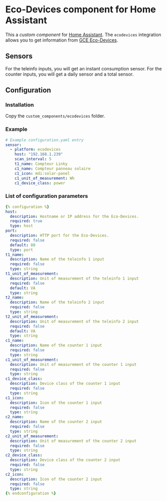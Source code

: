 # Eco-Devices component for Home Assistant

This a *custom component* for [Home Assistant](https://www.home-assistant.io/). 
The `ecodevices` integration allows you to get information from [GCE Eco-Devices](http://gce-electronics.com/fr/carte-relais-ethernet-module-rail-din/409-teleinformation-ethernet-ecodevices.html).

## Sensors

For the teleinfo inputs, you will get an instant consumption sensor.
For the counter inputs, you will get a daily sensor and a total sensor.

## Configuration
### Installation

Copy the `custom_components/ecodevices` folder.

### Example

```yaml
# Example configuration.yaml entry
sensor:
  - platform: ecodevices
    host: "192.168.1.239"
    scan_interval: 5
    t1_name: Compteur Linky
    c1_name: Compteur panneau solaire
    c1_icon: mdi:solar-panel
    c1_unit_of_measurement: Wh
    c1_device_class: power
```

### List of configuration parameters

```yaml
{% configuration %}
host:
  description: Hostname or IP address for the Eco-Devices.
  required: true
  type: host
port:
  description: HTTP port for the Eco-Devices.
  required: false
  default: 80
  type: port
t1_name:
  description: Name of the teleinfo 1 input
  required: false
  type: string
t1_unit_of_measurement:
  description: Unit of measurement of the teleinfo 1 input
  required: false
  default: VA
  type: string
t2_name:
  description: Name of the teleinfo 2 input
  required: false
  type: string
t2_unit_of_measurement:
  description: Unit of measurement of the teleinfo 2 input
  required: false
  default: VA
  type: string
c1_name:
  description: Name of the counter 1 input
  required: false
  type: string
c1_unit_of_measurement:
  description: Unit of measurement of the counter 1 input
  required: false
  type: string
c1_device_class:
  description: Device class of the counter 1 input
  required: false
  type: string
c1_icon:
  description: Icon of the counter 1 input
  required: false
  type: string
c2_name:
  description: Name of the counter 2 input
  required: false
  type: string
c2_unit_of_measurement:
  description: Unit of measurement of the counter 2 input
  required: false
  type: string
c2_device_class:
  description: Device class of the counter 2 input
  required: false
  type: string
c2_icon:
  description: Icon of the counter 2 input
  required: false
  type: string
{% endconfiguration %}
```

